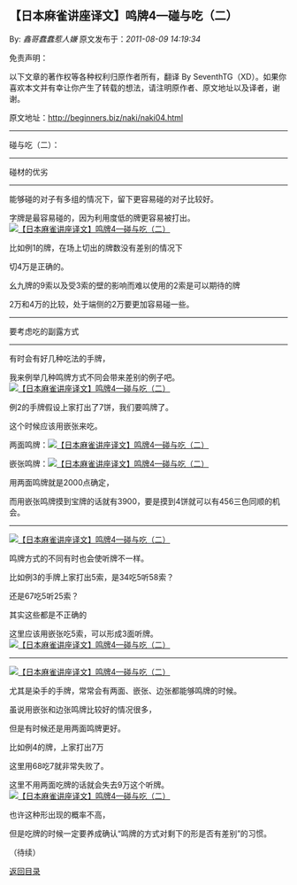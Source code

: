 ## 【日本麻雀讲座译文】鸣牌4—碰与吃（二）

By: *鑫哥蠢蠢惹人嫌* 原文发布于：*2011-08-09 14:19:34*

免责声明：

以下文章的著作权等各种权利归原作者所有，翻译 By
SeventhTG（XD）。如果你喜欢本文并有幸让你产生了转载的想法，请注明原作者、原文地址以及译者，谢谢。

原文地址：http://beginners.biz/naki/naki04.html

------------------------------------------------------------------------------------

碰与吃（二）：

------------------------------------------------------------------------------------

碰材的优劣

------------------------------------------------------------------------------------

能够碰的对子有多组的情况下，留下更容易碰的对子比较好。

字牌是最容易碰的，因为利用度低的牌更容易被打出。
[![【日本麻雀讲座译文】鸣牌4&mdash;碰与吃（二）](http://s11.sinaimg.cn/middle/7f78b76fgaa0c645ac35a&amp;690)](http://photo.blog.sina.com.cn/showpic.html#blogid=7f78b76f0100v2vn&url=http://s11.sinaimg.cn/orignal/7f78b76fgaa0c645ac35a)

比如例1的牌，在场上切出的牌数没有差别的情况下

切4万是正确的。

幺九牌的9索以及受3索的壁的影响而难以使用的2索是可以期待的牌

2万和4万的比较，处于端侧的2万要更加容易碰一些。

------------------------------------------------------------------------------------

要考虑吃的副露方式

------------------------------------------------------------------------------------

有时会有好几种吃法的手牌，

我来例举几种鸣牌方式不同会带来差别的例子吧。
[![【日本麻雀讲座译文】鸣牌4&mdash;碰与吃（二）](http://s3.sinaimg.cn/middle/7f78b76fgaa0c90082882&amp;690)](http://photo.blog.sina.com.cn/showpic.html#blogid=7f78b76f0100v2vn&url=http://s3.sinaimg.cn/orignal/7f78b76fgaa0c90082882)

例2的手牌假设上家打出了7饼，我们要鸣牌了。

这个时候应该用嵌张来吃。

两面鸣牌：[![【日本麻雀讲座译文】鸣牌4&mdash;碰与吃（二）](http://s7.sinaimg.cn/middle/7f78b76fgaa0c99636346&amp;690)](http://photo.blog.sina.com.cn/showpic.html#blogid=7f78b76f0100v2vn&url=http://s7.sinaimg.cn/orignal/7f78b76fgaa0c99636346)

嵌张鸣牌：[![【日本麻雀讲座译文】鸣牌4&mdash;碰与吃（二）](http://s7.sinaimg.cn/middle/7f78b76fgaa0c9be74446&amp;690)](http://photo.blog.sina.com.cn/showpic.html#blogid=7f78b76f0100v2vn&url=http://s7.sinaimg.cn/orignal/7f78b76fgaa0c9be74446)

用两面鸣牌就是2000点确定，

而用嵌张鸣牌摸到宝牌的话就有3900，要是摸到4饼就可以有456三色同顺的机会。

------------------------------------------------------------------------------------
[![【日本麻雀讲座译文】鸣牌4&mdash;碰与吃（二）](http://s10.sinaimg.cn/middle/7f78b76fgaa0cad51b499&amp;690)](http://photo.blog.sina.com.cn/showpic.html#blogid=7f78b76f0100v2vn&url=http://s10.sinaimg.cn/orignal/7f78b76fgaa0cad51b499)

鸣牌方式的不同有时也会使听牌不一样。

比如例3的手牌上家打出5索，是34吃5听58索？

还是67吃5听25索？

其实这些都是不正确的

这里应该用嵌张吃5索，可以形成3面听牌。
[![【日本麻雀讲座译文】鸣牌4&mdash;碰与吃（二）](http://s7.sinaimg.cn/middle/7f78b76fgaa0ccacfcef6&amp;690)](http://photo.blog.sina.com.cn/showpic.html#blogid=7f78b76f0100v2vn&url=http://s7.sinaimg.cn/orignal/7f78b76fgaa0ccacfcef6)

------------------------------------------------------------------------------------
[![【日本麻雀讲座译文】鸣牌4&mdash;碰与吃（二）](http://s16.sinaimg.cn/middle/7f78b76fgaa0cbb5f698f&amp;690)](http://photo.blog.sina.com.cn/showpic.html#blogid=7f78b76f0100v2vn&url=http://s16.sinaimg.cn/orignal/7f78b76fgaa0cbb5f698f)

尤其是染手的手牌，常常会有两面、嵌张、边张都能够鸣牌的时候。

虽说用嵌张和边张鸣牌比较好的情况很多，

但是有时候还是用两面鸣牌更好。

比如例4的牌，上家打出7万

这里用68吃7就非常失败了。

这里不用两面吃牌的话就会失去9万这个听牌。
[![【日本麻雀讲座译文】鸣牌4&mdash;碰与吃（二）](http://s6.sinaimg.cn/middle/7f78b76fgaa0cd9d63d65&amp;690)](http://photo.blog.sina.com.cn/showpic.html#blogid=7f78b76f0100v2vn&url=http://s6.sinaimg.cn/orignal/7f78b76fgaa0cd9d63d65)

也许这种形出现的概率不高，

但是吃牌的时候一定要养成确认“鸣牌的方式对剩下的形是否有差别”的习惯。

（待续）

[返回目录](index.html)
